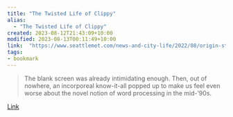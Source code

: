 ```yaml
---
title: "The Twisted Life of Clippy"
alias:
  - "The Twisted Life of Clippy"
created: 2023-08-12T21:43:09+10:00
modified: 2023-08-13T00:11:49+10:00
link:  "https://www.seattlemet.com/news-and-city-life/2022/08/origin-story-of-clippy-the-microsoft-office-assistant"
tags:
- bookmark
---
```


> The blank screen was already intimidating enough. Then, out of nowhere, an incorporeal know-it-all popped up to make us feel even worse about the novel notion of word processing in the mid-’90s.

[Link](https://www.seattlemet.com/news-and-city-life/2022/08/origin-story-of-clippy-the-microsoft-office-assistant)